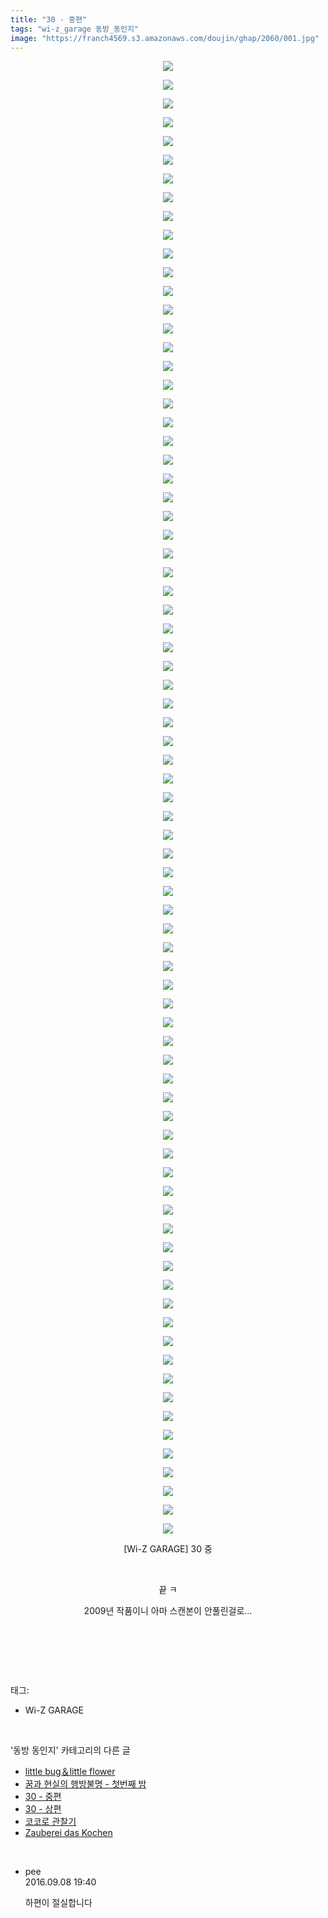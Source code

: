 ```yaml
---
title: "30 - 중편"
tags: "wi-z_garage 동방_동인지"
image: "https://franch4569.s3.amazonaws.com/doujin/ghap/2060/001.jpg"
---
```

<div class="article">
<p style="text-align: center; clear: none; float: none;"><img src="{{ site.imgserver2 }}/ghap/2060/001.jpg"/></p>
<p style="text-align: center; clear: none; float: none;"><img src="{{ site.imgserver2 }}/ghap/2060/002.jpg"/></p>
<p style="text-align: center; clear: none; float: none;"><img src="{{ site.imgserver2 }}/ghap/2060/003.jpg"/></p>
<p style="text-align: center; clear: none; float: none;"><img src="{{ site.imgserver2 }}/ghap/2060/004.jpg"/></p>
<p style="text-align: center; clear: none; float: none;"><img src="{{ site.imgserver2 }}/ghap/2060/005.jpg"/></p>
<p style="text-align: center; clear: none; float: none;"><img src="{{ site.imgserver2 }}/ghap/2060/006.jpg"/></p>
<p style="text-align: center; clear: none; float: none;"><img src="{{ site.imgserver2 }}/ghap/2060/007.jpg"/></p>
<p style="text-align: center; clear: none; float: none;"><img src="{{ site.imgserver2 }}/ghap/2060/008.jpg"/></p>
<p style="text-align: center; clear: none; float: none;"><img src="{{ site.imgserver2 }}/ghap/2060/009.jpg"/></p>
<p style="text-align: center; clear: none; float: none;"><img src="{{ site.imgserver2 }}/ghap/2060/010.jpg"/></p>
<p style="text-align: center; clear: none; float: none;"><img src="{{ site.imgserver2 }}/ghap/2060/011.jpg"/></p>
<p style="text-align: center; clear: none; float: none;"><img src="{{ site.imgserver2 }}/ghap/2060/012.jpg"/></p>
<p style="text-align: center; clear: none; float: none;"><img src="{{ site.imgserver2 }}/ghap/2060/013.jpg"/></p>
<p style="text-align: center; clear: none; float: none;"><img src="{{ site.imgserver2 }}/ghap/2060/014.jpg"/></p>
<p style="text-align: center; clear: none; float: none;"><img src="{{ site.imgserver2 }}/ghap/2060/015.jpg"/></p>
<p style="text-align: center; clear: none; float: none;"><img src="{{ site.imgserver2 }}/ghap/2060/016.jpg"/></p>
<p style="text-align: center; clear: none; float: none;"><img src="{{ site.imgserver2 }}/ghap/2060/017.jpg"/></p>
<p style="text-align: center; clear: none; float: none;"><img src="{{ site.imgserver2 }}/ghap/2060/018.jpg"/></p>
<p style="text-align: center; clear: none; float: none;"><img src="{{ site.imgserver2 }}/ghap/2060/019.jpg"/></p>
<p style="text-align: center; clear: none; float: none;"><img src="{{ site.imgserver2 }}/ghap/2060/020.jpg"/></p>
<p style="text-align: center; clear: none; float: none;"><img src="{{ site.imgserver2 }}/ghap/2060/021.jpg"/></p>
<p style="text-align: center; clear: none; float: none;"><img src="{{ site.imgserver2 }}/ghap/2060/022.jpg"/></p>
<p style="text-align: center; clear: none; float: none;"><img src="{{ site.imgserver2 }}/ghap/2060/023.jpg"/></p>
<p style="text-align: center; clear: none; float: none;"><img src="{{ site.imgserver2 }}/ghap/2060/024.jpg"/></p>
<p style="text-align: center; clear: none; float: none;"><img src="{{ site.imgserver2 }}/ghap/2060/025.jpg"/></p>
<p style="text-align: center; clear: none; float: none;"><img src="{{ site.imgserver2 }}/ghap/2060/026.jpg"/></p>
<p style="text-align: center; clear: none; float: none;"><img src="{{ site.imgserver2 }}/ghap/2060/027.jpg"/></p>
<p style="text-align: center; clear: none; float: none;"><img src="{{ site.imgserver2 }}/ghap/2060/028.jpg"/></p>
<p style="text-align: center; clear: none; float: none;"><img src="{{ site.imgserver2 }}/ghap/2060/029.jpg"/></p>
<p style="text-align: center; clear: none; float: none;"><img src="{{ site.imgserver2 }}/ghap/2060/030.jpg"/></p>
<p style="text-align: center; clear: none; float: none;"><img src="{{ site.imgserver2 }}/ghap/2060/031.jpg"/></p>
<p style="text-align: center; clear: none; float: none;"><img src="{{ site.imgserver2 }}/ghap/2060/032.jpg"/></p>
<p style="text-align: center; clear: none; float: none;"><img src="{{ site.imgserver2 }}/ghap/2060/033.jpg"/></p>
<p style="text-align: center; clear: none; float: none;"><img src="{{ site.imgserver2 }}/ghap/2060/034.jpg"/></p>
<p style="text-align: center; clear: none; float: none;"><img src="{{ site.imgserver2 }}/ghap/2060/035.jpg"/></p>
<p style="text-align: center; clear: none; float: none;"><img src="{{ site.imgserver2 }}/ghap/2060/036.jpg"/></p>
<p style="text-align: center; clear: none; float: none;"><img src="{{ site.imgserver2 }}/ghap/2060/037.jpg"/></p>
<p style="text-align: center; clear: none; float: none;"><img src="{{ site.imgserver2 }}/ghap/2060/038.jpg"/></p>
<p style="text-align: center; clear: none; float: none;"><img src="{{ site.imgserver2 }}/ghap/2060/039.jpg"/></p>
<p style="text-align: center; clear: none; float: none;"><img src="{{ site.imgserver2 }}/ghap/2060/040.jpg"/></p>
<p style="text-align: center; clear: none; float: none;"><img src="{{ site.imgserver2 }}/ghap/2060/041.jpg"/></p>
<p style="text-align: center; clear: none; float: none;"><img src="{{ site.imgserver2 }}/ghap/2060/042.jpg"/></p>
<p style="text-align: center; clear: none; float: none;"><img src="{{ site.imgserver2 }}/ghap/2060/043.jpg"/></p>
<p style="text-align: center; clear: none; float: none;"><img src="{{ site.imgserver2 }}/ghap/2060/044.jpg"/></p>
<p style="text-align: center; clear: none; float: none;"><img src="{{ site.imgserver2 }}/ghap/2060/045.jpg"/></p>
<p style="text-align: center; clear: none; float: none;"><img src="{{ site.imgserver2 }}/ghap/2060/046.jpg"/></p>
<p style="text-align: center; clear: none; float: none;"><img src="{{ site.imgserver2 }}/ghap/2060/047.jpg"/></p>
<p style="text-align: center; clear: none; float: none;"><img src="{{ site.imgserver2 }}/ghap/2060/048.jpg"/></p>
<p style="text-align: center; clear: none; float: none;"><img src="{{ site.imgserver2 }}/ghap/2060/049.jpg"/></p>
<p style="text-align: center; clear: none; float: none;"><img src="{{ site.imgserver2 }}/ghap/2060/050.jpg"/></p>
<p style="text-align: center; clear: none; float: none;"><img src="{{ site.imgserver2 }}/ghap/2060/051.jpg"/></p>
<p style="text-align: center; clear: none; float: none;"><img src="{{ site.imgserver2 }}/ghap/2060/052.jpg"/></p>
<p style="text-align: center; clear: none; float: none;"><img src="{{ site.imgserver2 }}/ghap/2060/053.jpg"/></p>
<p style="text-align: center; clear: none; float: none;"><img src="{{ site.imgserver2 }}/ghap/2060/054.jpg"/></p>
<p style="text-align: center; clear: none; float: none;"><img src="{{ site.imgserver2 }}/ghap/2060/055.jpg"/></p>
<p style="text-align: center; clear: none; float: none;"><img src="{{ site.imgserver2 }}/ghap/2060/056.jpg"/></p>
<p style="text-align: center; clear: none; float: none;"><img src="{{ site.imgserver2 }}/ghap/2060/057.jpg"/></p>
<p style="text-align: center; clear: none; float: none;"><img src="{{ site.imgserver2 }}/ghap/2060/058.jpg"/></p>
<p style="text-align: center; clear: none; float: none;"><img src="{{ site.imgserver2 }}/ghap/2060/059.jpg"/></p>
<p style="text-align: center; clear: none; float: none;"><img src="{{ site.imgserver2 }}/ghap/2060/060.jpg"/></p>
<p style="text-align: center; clear: none; float: none;"><img src="{{ site.imgserver2 }}/ghap/2060/061.jpg"/></p>
<p style="text-align: center; clear: none; float: none;"><img src="{{ site.imgserver2 }}/ghap/2060/062.jpg"/></p>
<p style="text-align: center; clear: none; float: none;"><img src="{{ site.imgserver2 }}/ghap/2060/063.jpg"/></p>
<p style="text-align: center; clear: none; float: none;"><img src="{{ site.imgserver2 }}/ghap/2060/064.jpg"/></p>
<p style="text-align: center; clear: none; float: none;"><img src="{{ site.imgserver2 }}/ghap/2060/065.jpg"/></p>
<p style="text-align: center; clear: none; float: none;"><img src="{{ site.imgserver2 }}/ghap/2060/066.jpg"/></p>
<p style="text-align: center; clear: none; float: none;"><img src="{{ site.imgserver2 }}/ghap/2060/067.jpg"/></p>
<p style="text-align: center; clear: none; float: none;"><img src="{{ site.imgserver2 }}/ghap/2060/068.jpg"/></p>
<p style="text-align: center; clear: none; float: none;"><img src="{{ site.imgserver2 }}/ghap/2060/069.jpg"/></p>
<p style="text-align: center; clear: none; float: none;"><img src="{{ site.imgserver2 }}/ghap/2060/070.jpg"/></p>
<p style="text-align: center; clear: none; float: none;"><img src="{{ site.imgserver2 }}/ghap/2060/071.jpg"/></p>
<p style="text-align: center; clear: none; float: none;"><img src="{{ site.imgserver2 }}/ghap/2060/072.jpg"/></p>
<p style="text-align: center; clear: none; float: none;"><img src="{{ site.imgserver2 }}/ghap/2060/073.jpg"/></p>
<p style="text-align: center; clear: none; float: none;"><img src="{{ site.imgserver2 }}/ghap/2060/074.jpg"/></p>
<p style="text-align: center; clear: none; float: none;"><img src="{{ site.imgserver2 }}/ghap/2060/075.jpg"/></p>
<p style="text-align: center; clear: none; float: none;"><img src="{{ site.imgserver2 }}/ghap/2060/076.jpg"/></p>
<p style="text-align: center; clear: none; float: none;"><img src="{{ site.imgserver2 }}/ghap/2060/077.jpg"/></p>
<p style="text-align: center; clear: none; float: none;"><img src="{{ site.imgserver2 }}/ghap/2060/078.jpg"/></p>
<p style="text-align: center; clear: none; float: none;"><img src="{{ site.imgserver2 }}/ghap/2060/079.jpg"/></p>
<p style="text-align: center; clear: none; float: none;">[Wi-Z GARAGE] 30 중</p>
<p style="text-align: center; clear: none; float: none;"><br/></p>
<p style="text-align: center; clear: none; float: none;">끝 ㅋ</p>
<p style="text-align: center; clear: none; float: none;">2009년 작품이니 아마 스캔본이 안풀린걸로...</p>
<p style="text-align: center; clear: none; float: none;"><br/></p>
<p><br/></p>
</div><br/>
<div class="tagTrail">
<p>태그: </p>
<ul>
<li>Wi-Z GARAGE</li>
</ul>
</div><br/>
<div class="another">
<p>'동방 동인지' 카테고리의 다른 글</p>
<ul>
<li><a href="/ghap_2063">little bug＆little flower</a></li>
<li><a href="/ghap_2062">꿈과 현실의 행방불명 - 첫번째 밤</a></li>
<li><a href="/ghap_2060">30 - 중편</a></li>
<li><a href="/ghap_2059">30 - 상편</a></li>
<li><a href="/ghap_2058">코코로 관찰기</a></li>
<li><a href="/ghap_2057">Zauberei das Kochen</a></li>
</ul>
</div><br/>
<div class="cb_module cb_fluid">
<div class="cb_wrt cb_profile">
<div class="comment">
<ul>
<li class="cb_thumb_off" id="comment14801957">
<div class="cb_comment_area">
<div class="cb_info_area">
<div class="cb_section">
<span class="cb_nick_name">pee</span>
</div>
<div class="cb_section">
<span class="cb_date">2016.09.08 19:40 </span>
</div>
</div>
<div class="cb_dsc_comment">
<p class="cb_dsc">
											하편이 절실합니다
										</p>
</div>
</div></li>
</ul>
</div>
</div><!-- commentList close -->
</div><br/>

